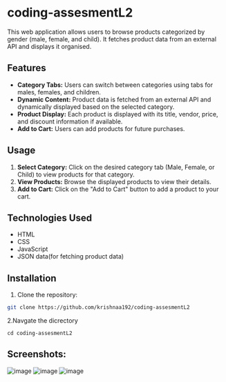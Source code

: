 # coding-assesmentL2

This  web application allows users to browse products categorized by gender (male, female, and child). It fetches product data from an external API and displays it organised.

## Features

- **Category Tabs:** Users can switch between categories using tabs for males, females, and children.
- **Dynamic Content:** Product data is fetched from an external API and dynamically displayed based on the selected category.
- **Product Display:** Each product is displayed with its title, vendor, price, and discount information if available.
- **Add to Cart:** Users can add products for future purchases.

## Usage

1. **Select Category:** Click on the desired category tab (Male, Female, or Child) to view products for that category.
2. **View Products:** Browse the displayed products to view their details.
3. **Add to Cart:** Click on the "Add to Cart" button to add a product to your cart.

## Technologies Used

- HTML
- CSS
- JavaScript
- JSON data(for fetching product data)

## Installation

1. Clone the repository:

```bash
git clone https://github.com/krishnaa192/coding-assesmentL2
```
2.Navgate the dicrectory
```
cd coding-assesmentL2
```
## Screenshots:
![image](https://github.com/krishnaa192/coding-assesmentL2/assets/86311851/63300485-da88-4ecf-aa96-e7928e7ace63)
![image](https://github.com/krishnaa192/coding-assesmentL2/assets/86311851/95805a22-ad4b-46ac-a86a-c3da3ad3c3a1)
![image](https://github.com/krishnaa192/coding-assesmentL2/assets/86311851/8a67114b-8f80-4b1b-8fd6-308235136660)



